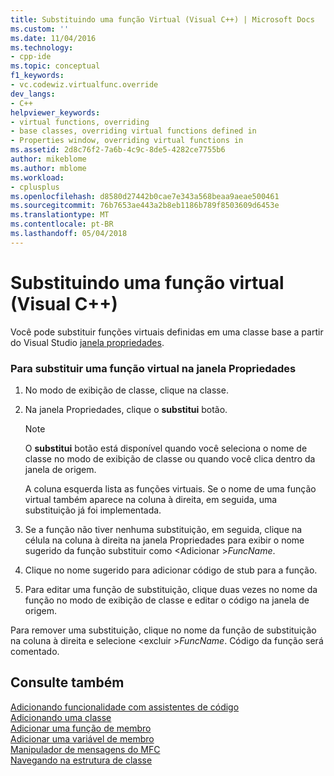 ```yaml
---
title: Substituindo uma função Virtual (Visual C++) | Microsoft Docs
ms.custom: ''
ms.date: 11/04/2016
ms.technology:
- cpp-ide
ms.topic: conceptual
f1_keywords:
- vc.codewiz.virtualfunc.override
dev_langs:
- C++
helpviewer_keywords:
- virtual functions, overriding
- base classes, overriding virtual functions defined in
- Properties window, overriding virtual functions in
ms.assetid: 2d8c76f2-7a6b-4c9c-8de5-4282ce7755b6
author: mikeblome
ms.author: mblome
ms.workload:
- cplusplus
ms.openlocfilehash: d8580d27442b0cae7e343a568beaa9aeae500461
ms.sourcegitcommit: 76b7653ae443a2b8eb1186b789f8503609d6453e
ms.translationtype: MT
ms.contentlocale: pt-BR
ms.lasthandoff: 05/04/2018
---
```

# <a name="overriding-a-virtual-function-visual-c"></a>Substituindo uma função virtual (Visual C++)
Você pode substituir funções virtuais definidas em uma classe base a partir do Visual Studio [janela propriedades](/visualstudio/ide/reference/properties-window).  
  
### <a name="to-override-a-virtual-function-in-the-properties-window"></a>Para substituir uma função virtual na janela Propriedades  
  
1.  No modo de exibição de classe, clique na classe.  
  
2.  Na janela Propriedades, clique o **substitui** botão.  
  
    > [!NOTE]
    >  O **substitui** botão está disponível quando você seleciona o nome de classe no modo de exibição de classe ou quando você clica dentro da janela de origem.  
  
     A coluna esquerda lista as funções virtuais. Se o nome de uma função virtual também aparece na coluna à direita, em seguida, uma substituição já foi implementada.  
  
3.  Se a função não tiver nenhuma substituição, em seguida, clique na célula na coluna à direita na janela Propriedades para exibir o nome sugerido da função substituir como \<Adicionar >*FuncName*.  
  
4.  Clique no nome sugerido para adicionar código de stub para a função.  
  
5.  Para editar uma função de substituição, clique duas vezes no nome da função no modo de exibição de classe e editar o código na janela de origem.  
  
 Para remover uma substituição, clique no nome da função de substituição na coluna à direita e selecione \<excluir >*FuncName*. Código da função será comentado.  
  
## <a name="see-also"></a>Consulte também  
 [Adicionando funcionalidade com assistentes de código](../ide/adding-functionality-with-code-wizards-cpp.md)   
 [Adicionando uma classe](../ide/adding-a-class-visual-cpp.md)   
 [Adicionar uma função de membro](../ide/adding-a-member-function-visual-cpp.md)   
 [Adicionar uma variável de membro](../ide/adding-a-member-variable-visual-cpp.md)   
 [Manipulador de mensagens do MFC](../mfc/reference/adding-an-mfc-message-handler.md)   
 [Navegando na estrutura de classe](../ide/navigating-the-class-structure-visual-cpp.md)